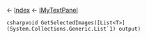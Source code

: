 ← [Index](Api-Index) ← [IMyTextPanel](Sandbox.ModAPI.Ingame.IMyTextPanel)

```csharpvoid GetSelectedImages([List<T>](System.Collections.Generic.List`1) output)```